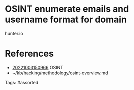 # OSINT enumerate emails and username format for domain
hunter.io

# References
- [20221003150966](/zet/20221003150966/) OSINT
- ~/kb/hacking/methodology/osint-overview.md

Tags:
    #assorted

